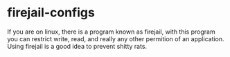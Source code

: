 # firejail-configs
If you are on linux, there is a program known as firejail, with this program you can restrict write, read, and really any other permition of an application. Using firejail is a good idea to prevent shitty rats. 
